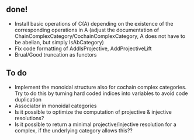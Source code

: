 done!
-----
* Install basic operations of C(A) depending on the existence of the corresponding operations in A
  (adjust the documentation of ChainComplexCategory/CochainComplexCategory, A does not have to be abelian, but simply IsAbCategory)
* Fix code formatting of AddIsProjective, AddProjectiveLift
* Brual/Good truncation as functors

To do
-----
* Implement the monoidal structure also for cochain complex categories. Try to do this by turning hard coded indices into variables
  to avoid code duplication
* Associator in monoidal categories
* Is it possible to optimize the computation of projective & injective resolutions?
* Is it possible to return a minimal projective/injective resolution for a complex,
  if the underlying category allows this??
